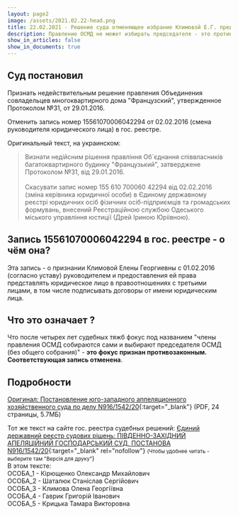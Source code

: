 ```yaml
---
layout: page2
image: /assets/2021.02.22-head.png
title: 22.02.2021 - Решение суда отменяющее избрание Климовой Е.Г. председателем ОСМД
description: Правление ОСМД не может избирать председателя - это противозаконно
show_in_articles: false
show_in_documents: true
---
```


## Суд постановил
Признать недействительным решение правления Объединения совладельцев многоквартирного дома "Французский", утвержденное Протоколом №31, от 29.01.2016.

Отменить запись номер 15561070006042294 от 02.02.2016 (смена руководителя юридического лица) в гос. реестре.

Оригинальный текст, на украинском:
> Визнати недійсним рішення правління Об`єднання співвласників багатоквартирного будинку "Французький", затверджене Протоколом №31, від 29.01.2016.
<br><br>
Скасувати запис номер 155   610 700060 42294 від 02.02.2016 (зміна керівника юридичної особи) в Єдиному державному реєстрі юридичних осіб фізичних осіб-підприємців та громадських формувань, внесений Реєстраційною службою Одеського міського управління юстиції (Дрей Іриною Юріівною).


## Запись 15561070006042294 в гос. реестре - о чём она?
Эта запись - о признании Климовой Елены Георгиевны с 01.02.2016 (согласно уставу) руководителем и предоставления ей права представлять юридическое лицо в правоотношениях с третьими лицами, в том числе подписывать договоры от имени юридическим лица.

## Что это означает ?
Что после четырех лет судебных тяжб фокус под названием "члены правления ОСМД собираются сами и выбирают председателя ОСМД (без общего собрания)" - **это фокус признан противозаконным. Соответствующая запись отменена**.

## Подробности
[Оригинал: Постановление юго-западного аппеляционного хозяйственного суда по делу N916/1542/20](/docs/2021-02-22-postanova-suda.pdf){:target="_blank"} (PDF, 24 страницы, 5.7МБ)

Тот же текст на сайте гос. реестра судебных решений: 
[Єдиний державний реєстр судових рішень: ПІВДЕННО-ЗАХІДНИЙ АПЕЛЯЦІЙНИЙ ГОСПОДАРСЬКИЙ СУД, ПОСТАНОВА N916/1542/20](https://reyestr.court.gov.ua/Review/95200815){:target="_blank" rel="nofollow"} 
<small>(Чтобы удобнее читать - выберите там "Версія для друку"</small>)<br>
В этом тексте:<br>
ОСОБА_1 - Кірющенко Олександр Михайлович<br>
ОСОБА_2 - Шаталюк Станіслав Сергійович <br>
ОСОБА_3 - Климова Олена Георгіївна<br>
ОСОБА_4 - Гаврик Григорій Іванович<br>
ОСОБА_5 - Крицька Тамара Викторовна<br>

